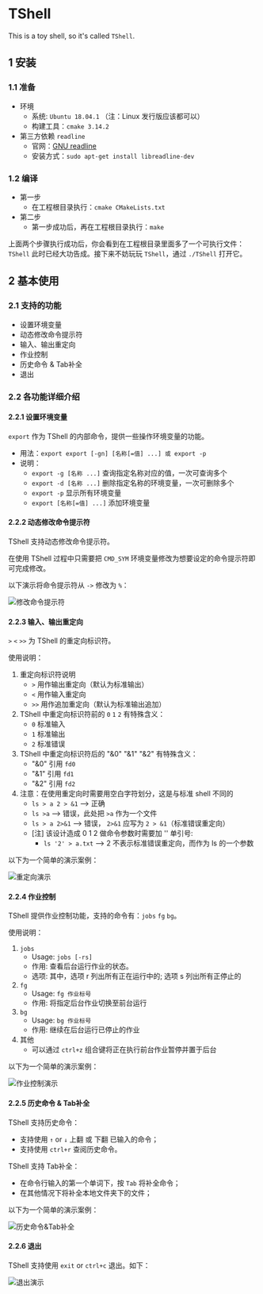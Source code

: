 TShell
======
This is a toy shell, so it's called `TShell`.

## 1 安装

### 1.1 准备

- 环境
    - 系统: `Ubuntu 18.04.1` （注：Linux 发行版应该都可以）
    - 构建工具：`cmake 3.14.2`
- 第三方依赖 `readline`
    - 官网：[GNU readline](https://tiswww.case.edu/php/chet/readline/rltop.html) 
    - 安装方式：`sudo apt-get install libreadline-dev`

### 1.2 编译

- 第一步
    - 在工程根目录执行：`cmake CMakeLists.txt`
- 第二步
    - 第一步成功后，再在工程根目录执行：`make`

上面两个步骤执行成功后，你会看到在工程根目录里面多了一个可执行文件：`TShell` 此时已经大功告成。接下来不妨玩玩 `TShell`，通过 `./TShell` 打开它。

## 2 基本使用

### 2.1 支持的功能

- 设置环境变量
- 动态修改命令提示符
- 输入、输出重定向
- 作业控制
- 历史命令 & Tab补全
- 退出

### 2.2 各功能详细介绍

#### 2.2.1 设置环境变量

`export` 作为 TShell 的内部命令，提供一些操作环境变量的功能。

- 用法：`export export [-gn] [名称[=值] ...] 或 export -p`
- 说明：
     - `export -g [名称 ...]`   查询指定名称对应的值，一次可查询多个
     - `export -d [名称 ...]`   删除指定名称的环境变量，一次可删除多个
     - `export -p`              显示所有环境变量
     - `export [名称[=值] ...]`  添加环境变量

#### 2.2.2 动态修改命令提示符

TShell 支持动态修改命令提示符。

在使用 TShell 过程中只需要把 `CMD_SYM` 环境变量修改为想要设定的命令提示符即可完成修改。

以下演示将命令提示符从 `->` 修改为 `%`：

![修改命令提示符](./docs/1.gif)

#### 2.2.3 输入、输出重定向

`>` `<` `>>` 为 TShell 的重定向标识符。

使用说明：
1. 重定向标识符说明
    - `>`   用作输出重定向（默认为标准输出）
    - `<`   用作输入重定向
    - `>>`  用作追加重定向（默认为标准输出追加）
2. TShell 中重定向标识符前的 `0` `1` `2` 有特殊含义：
    - `0`   标准输入
    - `1`   标准输出
    - `2`   标准错误
3. TShell 中重定向标识符后的 "&0" "&1" "&2" 有特殊含义：
    - "&0"  引用 `fd0`
    - "&1"  引用 `fd1`
    - "&2"  引用 `fd2`
4. 注意：在使用重定向时需要用空白字符划分，这是与标准 shell 不同的
    - `ls > a 2 > &1` -->  正确
    - `ls >a`         -->  错误，此处把 `>a` 作为一个文件
    - `ls > a 2>&1`   -->  错误， `2>&1` 应写为 `2 > &1`（标准错误重定向）
    - [注] 该设计造成 0 1 2 做命令参数时需要加 '' 单引号:
         - `ls '2' > a.txt` -->  2 不表示标准错误重定向，而作为 ls 的一个参数

以下为一个简单的演示案例：

![重定向演示](./docs/2.gif)

#### 2.2.4 作业控制

TShell 提供作业控制功能，支持的命令有：`jobs` `fg` `bg`。

使用说明：

1. `jobs`
    - Usage: `jobs [-rs]`
    - 作用: 查看后台运行作业的状态。
    - 选项: 其中，选项 r 列出所有正在运行中的; 选项 s 列出所有正停止的
2. `fg`
    - Usage: `fg 作业标号`
    - 作用: 将指定后台作业切换至前台运行
3. `bg`
    - Usage: `bg 作业标号`
    - 作用: 继续在后台运行已停止的作业
4. 其他
    - 可以通过 `ctrl+z` 组合键将正在执行前台作业暂停并置于后台

以下为一个简单的演示案例：

![作业控制演示](./docs/3.gif)

#### 2.2.5 历史命令 & Tab补全

TShell 支持历史命令：
- 支持使用 `↑` or `↓` 上翻 或 下翻 已输入的命令；
- 支持使用 `ctrl+r` 查阅历史命令。

TShell 支持 Tab补全：
- 在命令行输入的第一个单词下，按 `Tab` 将补全命令；
- 在其他情况下将补全本地文件夹下的文件；

以下为一个简单的演示案例：

![历史命令&Tab补全](./docs/4.gif)

#### 2.2.6 退出

TShell 支持使用 `exit` or `ctrl+c` 退出。如下：

![退出演示](./docs/5.gif)
